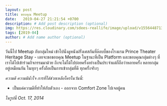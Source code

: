 ```yaml
---
layout: post
title: ขอบคุณ Meetup
date:   2019-04-27 21:21:54 +0700
description: # Add post description (optional)
img: https://res.cloudinary.com/sdees-reallife/image/upload/v1556448713/highres_418598722.jpg # Add image post (optional)
tags: [2019-04]
author: # Add name author (optional)
---
```

วันนี้ไป Meetup กับกลุ่มใหม่ เข้าไปนั่งดูหนังฝรั่งเศสกันที่ล๊อบบี้ของโรงแรม Prince Theater Heritage Stay - เลยจะขอขอบคุณ Meetup ในฐานะที่เป็น Platform และขอบคุณกลุ่มต่างๆ ที่เราได้ไปเข้าร่วมกิจกรรมมาด้วย ถึงจะไม่ได้ไปบ่อยครั้งอย่างเป็นประจำแต่ก็ถือว่าหลายครั้ง หลายกลุ่มอยู่เหมือนกัน ในทุกๆ ครั้งถือเป็นการเข้ากลุ่มที่ดี ทุกครั้งจริงๆ <i class="fa fa-child" style="color:plum"></i>

*ความดี ความมีน้ำใจ การที่ได้ช่วยเหลือใครในวันนี้*:
- เป็นแค่ความดีที่ทำให้กับตัวเอง - ออกจาก Comfort Zone ไปเจอผู้คน

*ในรูปนี้ Oct. 17, 2014*
